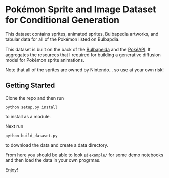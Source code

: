 # Pokémon Sprite and Image Dataset for Conditional Generation

This dataset contains sprites, animated sprites, Bulbapedia artworks, and tabular data for all of the Pokémon listed on Bulbapdia.

This dataset is built on the back of the [Bulbapeida](https://bulbapedia.bulbagarden.net/wiki/Main_Page) and the [PokéAPI](https://pokeapi.co/). It aggregates the resources that I required for building a generative diffusion model for Pokémon sprite animations.

Note that all of the sprites are owned by Nintendo... so use at your own risk!

## Getting Started
Clone the repo and then run
```
python setup.py install
```
to install as a module.

Next run
```
python build_dataset.py
```
to download the data and create a data directory.

From here you should be able to look at `example/` for some demo notebooks and then load the data in your own progrmas.

Enjoy!

<!-- ## Contributer Setup
```
pip install pre-commit
pre-commit install
```
Then before a push you can run
```
pre-commit run --all-files
``` -->
